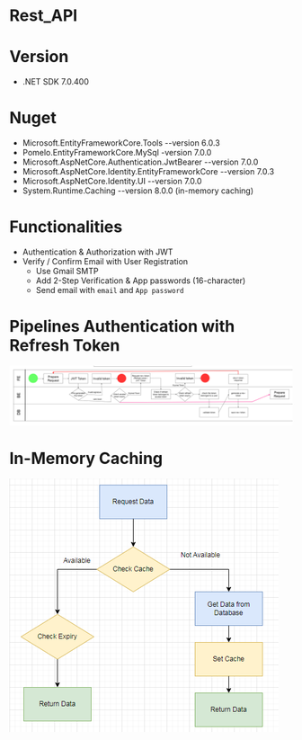 # Rest_API

# Version
- .NET SDK 7.0.400

# Nuget
- Microsoft.EntityFrameworkCore.Tools --version 6.0.3
- Pomelo.EntityFrameworkCore.MySql -version 7.0.0
- Microsoft.AspNetCore.Authentication.JwtBearer --version 7.0.0
- Microsoft.AspNetCore.Identity.EntityFrameworkCore --version 7.0.3
- Microsoft.AspNetCore.Identity.UI --version 7.0.0
- System.Runtime.Caching --version 8.0.0 (in-memory caching)

# Functionalities
- Authentication & Authorization with JWT 
- Verify / Confirm Email with User Registration
    + Use Gmail SMTP
    + Add 2-Step Verification & App passwords (16-character) 
    + Send email with `email` and `App password` 

# Pipelines Authentication with Refresh Token

![screenshot](./Temp/RefreshToken.png)

# In-Memory Caching

![screenshot](./Temp/Caching.png)
